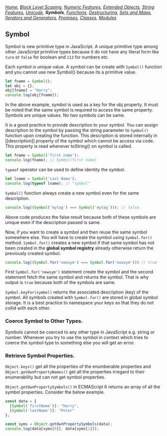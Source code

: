 ###### *[Home](https://tashbalrai.github.io)*, [Block Level Scoping](https://tashbalrai.github.io/es2017/index.html), [Numeric Features](https://tashbalrai.github.io/es2017/numfeatures.html), [Extended Objects](https://tashbalrai.github.io/es2017/object.html), [String Features](https://tashbalrai.github.io/es2017/string.html), [Unicode](https://tashbalrai.github.io/es2017/unicode.html), **Symbols**, [Functions](https://tashbalrai.github.io/es2017/functions.html), [Destructuring](https://tashbalrai.github.io/es2017/destructuring.html), [Sets and Maps](https://tashbalrai.github.io/es2017/setsmaps.html), [Iterators and Generators](https://tashbalrai.github.io/es2017/iterators.html), [Promises](https://tashbalrai.github.io/es2017/promises.html), [Classes](https://tashbalrai.github.io/es2017/class.html), [Modules](https://tashbalrai.github.io/es2017/modules.html)

## Symbol
Symbol is new primitive type in JavaScript. A unique primitive type among other JavaScript primitive types because it do not have any literal form like ```ture``` or ```false``` for boolean and ```113``` for numbers etc.

Each symbol is unique value. A symbol can be create with ```Symbol()``` function and you cannot use new Symbol() because its a primitive value.

```javascript
let fname = Symbol();
let obj = {};
obj[fname] = "Harry";
console.log(obj[fname]);  
```

In the above example, symbol is used as a key for the obj property. It must be noted that the same symbol is required to access the same property. Symbols are unique values. No two symbols can be same.

It is a good practice to provide description to your symbol. You can assign description to the symbol by passing the string parameter to ```Symbol()``` function upon creating the function. This description is stored internally in [[description]] property of the symbol which cannot be access via code. This property is read whenever toString() on symbol is called.

```javascript
let fname = Symbol('first name');
console.log(fname); // Symbol(first name)
```

```typeof``` operator can be used to define identity the symbol.

```javascript
let lname = Symbol('Last Name');
console.log(typeof lname); // "symbol"
```

```Symbol()``` function always create a new symbol even for the same description.

```javascript
console.log((Symbol('mytag') === Symbol('mytag'))); // false.
```

Above code produces the false result because both of these symbols are unique even if the description passed is same.

Now, if you want to create a symbol and then reuse the same symbol somewhere else. You will have to create the symbol using ```Symbol.for()``` method. ```Symbol.for()``` creates a new symbol if that same symbol has not been created in the **global symbol registry** already otherwise return the previously created symbol.

```javascript
console.log((Symbol.for('newsym') === Symbol.for('newsym'))) // true
```

First ```Symbol.for('newsym')``` statement create the symbol and the second statement fetch the same symbol and returns the symbol. That is why output is ```true``` because both of the symbols are same.

```Symbol.keyFor(symbol)``` returns the associated description (key) of the symbol. All symbols created with ```Symbol.for()``` are stored in global symbol storage. It is a best practice to namespace your keys so that they do not collid with each other.

### Coerce Symbol to Other Types.
Symbols cannot be coerced to any other type in JavaScript e.g. string or number. Whenever you try to use the symbol in context which tries to coerce the symbol type to something else you will get an error.

### Retrieve Symbol Properties.
```Object.keys()``` get all the properties of the enumberable properties and ```Object.getOwnPropertyNames()``` get all the properties irregard to their enumerability but can not get symbol properties.

```Object.getOwnPropertySymbols()``` in ECMAScript 6 returns an array of all the symbol properties. Consider the below example.

```javascript
const data = {
  [Symbol('firstName')]: "Harry",
  [Symbol('lastName')]: "Poter"
};

const syms = Object.getOwnPropertySymbols(data);
console.log(data[syms[0]], data[syms[1]]);
```

